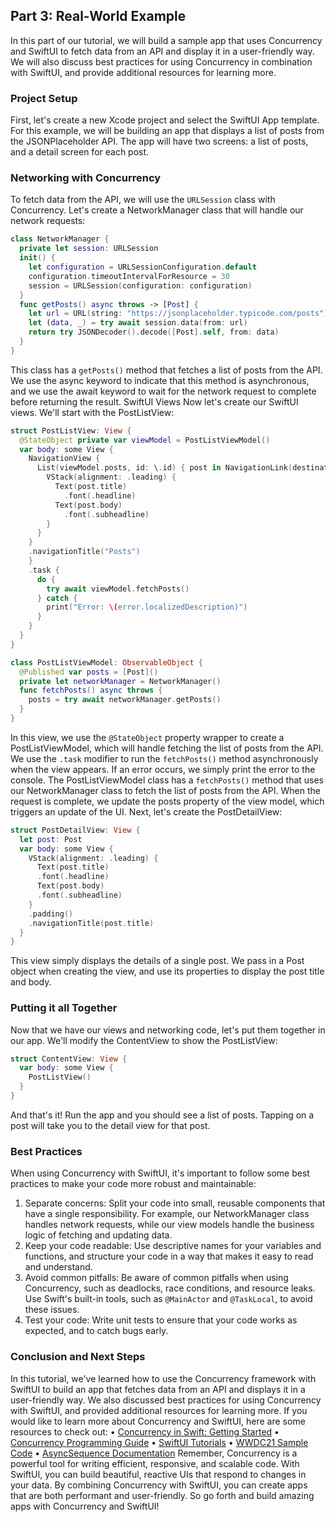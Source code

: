 ## Part 3: Real-World Example

In this part of our tutorial, we will build a sample app that uses Concurrency and SwiftUI to fetch data from an API and display it in a user-friendly way. We will also discuss best practices for using Concurrency in combination with SwiftUI, and provide additional resources for learning more.

### Project Setup

First, let's create a new Xcode project and select the SwiftUI App template. For this example, we will be building an app that displays a list of posts from the JSONPlaceholder API. The app will have two screens: a list of posts, and a detail screen for each post.

### Networking with Concurrency

To fetch data from the API, we will use the `URLSession` class with Concurrency. Let's create a NetworkManager class that will handle our network requests:

```swift
class NetworkManager { 
  private let session: URLSession 
  init() { 
    let configuration = URLSessionConfiguration.default 
    configuration.timeoutIntervalForResource = 30 
    session = URLSession(configuration: configuration) 
  } 
  func getPosts() async throws -> [Post] { 
    let url = URL(string: "https://jsonplaceholder.typicode.com/posts")! 
    let (data, _) = try await session.data(from: url) 
    return try JSONDecoder().decode([Post].self, from: data) 
  } 
}
```

This class has a `getPosts()` method that fetches a list of posts from the API. We use the async keyword to indicate that this method is asynchronous, and we use the await keyword to wait for the network request to complete before returning the result.
SwiftUI Views
Now let's create our SwiftUI views. We'll start with the PostListView:

```swift
struct PostListView: View { 
  @StateObject private var viewModel = PostListViewModel() 
  var body: some View { 
    NavigationView { 
      List(viewModel.posts, id: \.id) { post in NavigationLink(destination: PostDetailView(post: post)) { 
        VStack(alignment: .leading) { 
          Text(post.title) 
          	.font(.headline) 
          Text(post.body) 
          	.font(.subheadline) 
        } 
      }
    } 
    .navigationTitle("Posts") 
    } 
    .task { 
      do { 
        try await viewModel.fetchPosts() 
      } catch { 
        print("Error: \(error.localizedDescription)") 
      } 
    } 
  } 
} 

class PostListViewModel: ObservableObject { 
  @Published var posts = [Post]() 
  private let networkManager = NetworkManager() 
  func fetchPosts() async throws { 
    posts = try await networkManager.getPosts() 
  } 
}
```

In this view, we use the `@StateObject` property wrapper to create a PostListViewModel, which will handle fetching the list of posts from the API. We use the `.task` modifier to run the `fetchPosts()` method asynchronously when the view appears. If an error occurs, we simply print the error to the console.
The PostListViewModel class has a `fetchPosts()` method that uses our NetworkManager class to fetch the list of posts from the API. When the request is complete, we update the posts property of the view model, which triggers an update of the UI.
Next, let's create the PostDetailView:

```swift
struct PostDetailView: View { 
  let post: Post 
  var body: some View { 
    VStack(alignment: .leading) { 
      Text(post.title) 
      .font(.headline) 
      Text(post.body) 
      .font(.subheadline)
    } 
    .padding() 
    .navigationTitle(post.title) 
  } 
}
```

This view simply displays the details of a single post. We pass in a Post object when creating the view, and use its properties to display the post title and body.

### Putting it all Together

Now that we have our views and networking code, let's put them together in our app. We'll modify the ContentView to show the PostListView:

```swift
struct ContentView: View { 
  var body: some View {
    PostListView() 
  } 
}
```

And that's it! Run the app and you should see a list of posts. Tapping on a post will take you to the detail view for that post.

### Best Practices

When using Concurrency with SwiftUI, it's important to follow some best practices to make your code more robust and maintainable:
1. Separate concerns: Split your code into small, reusable components that have a single responsibility. For example, our NetworkManager class handles network requests, while our view models handle the business logic of fetching and updating data.
2. Keep your code readable: Use descriptive names for your variables and functions, and structure your code in a way that makes it easy to read and understand.
3. Avoid common pitfalls: Be aware of common pitfalls when using Concurrency, such as deadlocks, race conditions, and resource leaks. Use Swift's built-in tools, such as `@MainActor` and `@TaskLocal`, to avoid these issues.
4. Test your code: Write unit tests to ensure that your code works as expected, and to catch bugs early.

### Conclusion and Next Steps

In this tutorial, we've learned how to use the Concurrency framework with SwiftUI to build an app that fetches data from an API and displays it in a user-friendly way. We also discussed best practices for using Concurrency with SwiftUI, and provided additional resources for learning more.
If you would like to learn more about Concurrency and SwiftUI, here are some resources to check out:
	•	[Concurrency in Swift: Getting Started](https://developer.apple.com/videos/play/wwdc2021/10208/)
	•	[Concurrency Programming Guide](https://developer.apple.com/library/archive/documentation/General/Conceptual/ConcurrencyProgrammingGuide/Introduction/Introduction.html)
	•	[SwiftUI Tutorials](https://developer.apple.com/tutorials/swiftui/)
	•	[WWDC21 Sample Code](https://developer.apple.com/sample-code/swiftui/)
	•	[AsyncSequence Documentation](https://developer.apple.com/documentation/swift/asyncsequence)
Remember, Concurrency is a powerful tool for writing efficient, responsive, and scalable code. With SwiftUI, you can build beautiful, reactive UIs that respond to changes in your data. By combining Concurrency with SwiftUI, you can create apps that are both performant and user-friendly.
So go forth and build amazing apps with Concurrency and SwiftUI!
